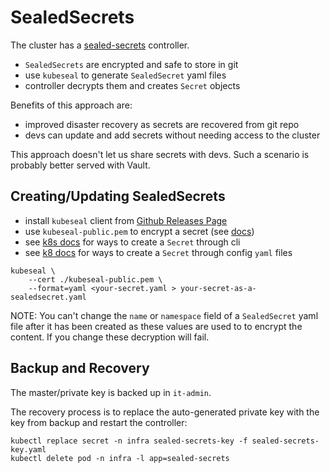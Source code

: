 
SealedSecrets
=============

The cluster has a [sealed-secrets](https://github.com/bitnami-labs/sealed-secrets) controller.

- `SealedSecrets` are encrypted and safe to store in git
- use `kubeseal` to generate `SealedSecret` yaml files
- controller decrypts them and creates `Secret` objects

Benefits of this approach are:

- improved disaster recovery as secrets are recovered from git repo
- devs can update and add secrets without needing access to the cluster

This approach doesn't let us share secrets with devs.
Such a scenario is probably better served with Vault.

## Creating/Updating SealedSecrets

- install `kubeseal` client from [Github Releases Page](https://github.com/bitnami-labs/sealed-secrets/releases)
- use `kubeseal-public.pem` to encrypt a secret (see [docs](https://github.com/bitnami-labs/sealed-secrets#usage))
- see [k8s docs](https://kubernetes.io/docs/tasks/configmap-secret/managing-secret-using-kubectl/#create-a-secret) for ways to create a `Secret` through cli
- see [k8 docs](https://kubernetes.io/docs/tasks/configmap-secret/managing-secret-using-config-file/) for ways to create a `Secret` through config `yaml` files

```
kubeseal \
    --cert ./kubeseal-public.pem \
    --format=yaml <your-secret.yaml > your-secret-as-a-sealedsecret.yaml
```

NOTE: You can't change the `name` or `namespace` field of a `SealedSecret` yaml file after it has been created as these values are used to to encrypt the content. If you change these decryption will fail.

## Backup and Recovery

The master/private key is backed up in `it-admin`.

The recovery process is to replace the auto-generated private key with the key from backup and restart the controller:

```
kubectl replace secret -n infra sealed-secrets-key -f sealed-secrets-key.yaml
kubectl delete pod -n infra -l app=sealed-secrets
```
